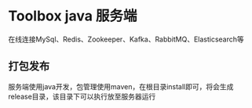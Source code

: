 # Toolbox java 服务端
在线连接MySql、Redis、Zookeeper、Kafka、RabbitMQ、Elasticsearch等

## 打包发布

服务端使用java开发，包管理使用maven，在根目录install即可，将会生成release目录，该目录下可以执行放至服务器运行